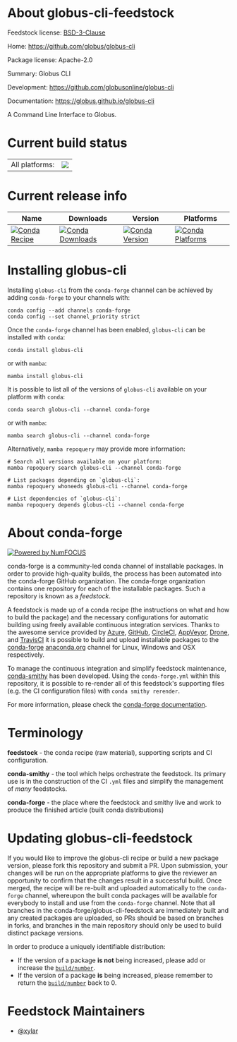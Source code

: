 About globus-cli-feedstock
==========================

Feedstock license: [BSD-3-Clause](https://github.com/conda-forge/globus-cli-feedstock/blob/main/LICENSE.txt)

Home: https://github.com/globus/globus-cli

Package license: Apache-2.0

Summary: Globus CLI

Development: https://github.com/globusonline/globus-cli

Documentation: https://globus.github.io/globus-cli

A Command Line Interface to Globus.

Current build status
====================


<table><tr><td>All platforms:</td>
    <td>
      <a href="https://dev.azure.com/conda-forge/feedstock-builds/_build/latest?definitionId=6281&branchName=main">
        <img src="https://dev.azure.com/conda-forge/feedstock-builds/_apis/build/status/globus-cli-feedstock?branchName=main">
      </a>
    </td>
  </tr>
</table>

Current release info
====================

| Name | Downloads | Version | Platforms |
| --- | --- | --- | --- |
| [![Conda Recipe](https://img.shields.io/badge/recipe-globus--cli-green.svg)](https://anaconda.org/conda-forge/globus-cli) | [![Conda Downloads](https://img.shields.io/conda/dn/conda-forge/globus-cli.svg)](https://anaconda.org/conda-forge/globus-cli) | [![Conda Version](https://img.shields.io/conda/vn/conda-forge/globus-cli.svg)](https://anaconda.org/conda-forge/globus-cli) | [![Conda Platforms](https://img.shields.io/conda/pn/conda-forge/globus-cli.svg)](https://anaconda.org/conda-forge/globus-cli) |

Installing globus-cli
=====================

Installing `globus-cli` from the `conda-forge` channel can be achieved by adding `conda-forge` to your channels with:

```
conda config --add channels conda-forge
conda config --set channel_priority strict
```

Once the `conda-forge` channel has been enabled, `globus-cli` can be installed with `conda`:

```
conda install globus-cli
```

or with `mamba`:

```
mamba install globus-cli
```

It is possible to list all of the versions of `globus-cli` available on your platform with `conda`:

```
conda search globus-cli --channel conda-forge
```

or with `mamba`:

```
mamba search globus-cli --channel conda-forge
```

Alternatively, `mamba repoquery` may provide more information:

```
# Search all versions available on your platform:
mamba repoquery search globus-cli --channel conda-forge

# List packages depending on `globus-cli`:
mamba repoquery whoneeds globus-cli --channel conda-forge

# List dependencies of `globus-cli`:
mamba repoquery depends globus-cli --channel conda-forge
```


About conda-forge
=================

[![Powered by
NumFOCUS](https://img.shields.io/badge/powered%20by-NumFOCUS-orange.svg?style=flat&colorA=E1523D&colorB=007D8A)](https://numfocus.org)

conda-forge is a community-led conda channel of installable packages.
In order to provide high-quality builds, the process has been automated into the
conda-forge GitHub organization. The conda-forge organization contains one repository
for each of the installable packages. Such a repository is known as a *feedstock*.

A feedstock is made up of a conda recipe (the instructions on what and how to build
the package) and the necessary configurations for automatic building using freely
available continuous integration services. Thanks to the awesome service provided by
[Azure](https://azure.microsoft.com/en-us/services/devops/), [GitHub](https://github.com/),
[CircleCI](https://circleci.com/), [AppVeyor](https://www.appveyor.com/),
[Drone](https://cloud.drone.io/welcome), and [TravisCI](https://travis-ci.com/)
it is possible to build and upload installable packages to the
[conda-forge](https://anaconda.org/conda-forge) [anaconda.org](https://anaconda.org/)
channel for Linux, Windows and OSX respectively.

To manage the continuous integration and simplify feedstock maintenance,
[conda-smithy](https://github.com/conda-forge/conda-smithy) has been developed.
Using the ``conda-forge.yml`` within this repository, it is possible to re-render all of
this feedstock's supporting files (e.g. the CI configuration files) with ``conda smithy rerender``.

For more information, please check the [conda-forge documentation](https://conda-forge.org/docs/).

Terminology
===========

**feedstock** - the conda recipe (raw material), supporting scripts and CI configuration.

**conda-smithy** - the tool which helps orchestrate the feedstock.
                   Its primary use is in the construction of the CI ``.yml`` files
                   and simplify the management of *many* feedstocks.

**conda-forge** - the place where the feedstock and smithy live and work to
                  produce the finished article (built conda distributions)


Updating globus-cli-feedstock
=============================

If you would like to improve the globus-cli recipe or build a new
package version, please fork this repository and submit a PR. Upon submission,
your changes will be run on the appropriate platforms to give the reviewer an
opportunity to confirm that the changes result in a successful build. Once
merged, the recipe will be re-built and uploaded automatically to the
`conda-forge` channel, whereupon the built conda packages will be available for
everybody to install and use from the `conda-forge` channel.
Note that all branches in the conda-forge/globus-cli-feedstock are
immediately built and any created packages are uploaded, so PRs should be based
on branches in forks, and branches in the main repository should only be used to
build distinct package versions.

In order to produce a uniquely identifiable distribution:
 * If the version of a package **is not** being increased, please add or increase
   the [``build/number``](https://docs.conda.io/projects/conda-build/en/latest/resources/define-metadata.html#build-number-and-string).
 * If the version of a package **is** being increased, please remember to return
   the [``build/number``](https://docs.conda.io/projects/conda-build/en/latest/resources/define-metadata.html#build-number-and-string)
   back to 0.

Feedstock Maintainers
=====================

* [@xylar](https://github.com/xylar/)

